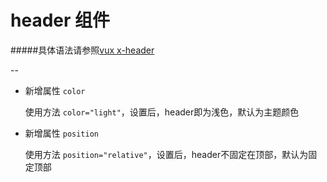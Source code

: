 # header 组件

#####具体语法请参照[vux x-header](https://vux.li/#/zh-CN/components?id=xheader)

--

- 新增属性 `color`

	使用方法 `color="light"`，设置后，header即为浅色，默认为主题颜色

- 新增属性 `position `

	使用方法 `position="relative"`，设置后，header不固定在顶部，默认为固定顶部

